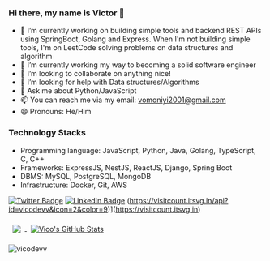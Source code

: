 ### Hi there, my name is Victor 👋

- 🔭  I’m currently working on building simple tools and backend REST APIs using SpringBoot, Golang and Express. When I'm not building simple tools, I'm on LeetCode solving problems on data structures and algorithm
- 🌱 I’m currently working my way to becoming a solid software engineer
- 👯 I’m looking to collaborate on anything nice!
- 🤔 I’m looking for help with Data structures/Algorithms
- 💬 Ask me about Python/JavaScript
- 📫 You can reach me via my email: vomoniyi2001@gmail.com 
- 😄 Pronouns: He/Him
### Technology Stacks
- Programming language: JavaScript, Python, Java, Golang, TypeScript, C, C++
- Frameworks: ExpressJS, NestJS, ReactJS, Django, Spring Boot
- DBMS: MySQL, PostgreSQL, MongoDB
- Infrastructure: Docker, Git, AWS

[![Twitter Badge](https://img.shields.io/badge/Twitter-Profile-informational?style=flat&logo=twitter&logoColor=white&color=1CA2F1)](https://twitter.com/vicodev_)
[![LinkedIn Badge](https://img.shields.io/badge/LinkedIn-Profile-informational?style=flat&logo=linkedin&logoColor=white&color=0D76A8)](https://www.linkedin.com/in/victor-omoniyi-56a65218b/)
(https://visitcount.itsvg.in/api?id=vicodevv&icon=2&color=9)](https://visitcount.itsvg.in)
<br>

<a href="https://github.com/vicodevv">
  <img align="center" style="margin:0.5rem" src="https://github-readme-stats.vercel.app/api/top-langs/?username=vicodevv&hide=html,css&title_color=ffffff&text_color=c9cacc&icon_color=4AB197&bg_color=1A2B34" />
</a>

<a href="https://github.com/vicodevv">
  <img align="center" style="margin:0.5rem" src="https://github-readme-stats.vercel.app/api?username=vicodevv&show_icons=true&line_height=27&count_private=true&title_color=ffffff&text_color=c9cacc&icon_color=4AB097&bg_color=1A2B34" alt="Vico's GitHub Stats" />
</a>

<p><img align="center" src="https://github-readme-streak-stats.herokuapp.com/?user=vicodevv&" alt="vicodevv" /></p>
